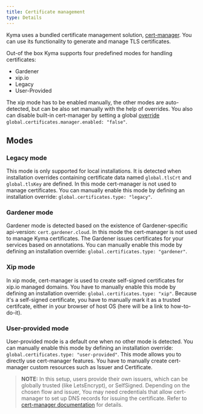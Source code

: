 ```yaml
---
title: Certificate management
type: Details
---
```


Kyma uses a bundled certificate management solution, [cert-manager](https://cert-manager.io/).
You can use its functionality to generate and manage TLS certificates.

Out-of the box Kyma supports four predefined modes for handling certificates:
- Gardener
- xip.io
- Legacy
- User-Provided

The xip mode has to be enabled manually, the other modes are auto-detected, but can be also set manually with the help of overrides.
You also can disable built-in cert-manager by setting a global [override](/docs/kyma/05-03-overrides.md) `global.certificates.manager.enabled: "false"`.

## Modes

### Legacy mode

This mode is only supported for local installations.
It is detected when installation overrides containing certificate data named `global.tlsCrt` and `global.tlsKey` are defined.
In this mode cert-manager is not used to manage certificates.
You can manually enable this mode by defining an installation override: `global.certificates.type: "legacy"`.

### Gardener mode

Gardener mode is detected based on the existence of Gardener-specific api-version: `cert.gardener.cloud`.
In this mode the cert-manager is not used to manage Kyma certificates. The Gardener issues certificates for your services based on annotations.
You can manually enable this mode by defining an installation override: `global.certificates.type: "gardener"`.

### Xip mode

In xip mode, cert-manager is used to create self-signed certificates for xip.io managed domains.
You have to manually enable this mode by defining an installation override: `global.certificates.type: "xip"`.
Because it's a self-signed certificate, you have to manually mark it as a trusted certifcate, either in your browser of host OS (here will be a link to how-to-do-it).

### User-provided mode

User-provided mode is a default one when no other mode is detected.
You can manually enable this mode by defining an installation override: `global.certificates.type: "user-provided"`.
This mode allows you to directly use cert-manager features. You have to manually create cert-manager custom resources such as Issuer and Certificate.

> **NOTE:** In this setup, users provide their own issuers, which can be globally trusted (like LetsEncrypt), or SelfSigned. 
Depending on the chosen flow and issuer, You may need credentials that allow cert-manager to set up DNS records for issuing the certificate. Refer to [cert-manager documentation](https://cert-manager.io/) for details.
